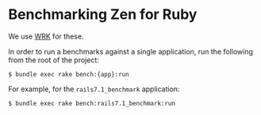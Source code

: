 # Benchmarking Zen for Ruby


We use [WRK](https://github.com/wg/wrk) for these. 

In order to run a benchmarks against a single application, run the following
from the root of the project:

```
$ bundle exec rake bench:{app}:run
```

For example, for the `rails7.1_benchmark` application:

```
$ bundle exec rake bench:rails7.1_benchmark:run
```
